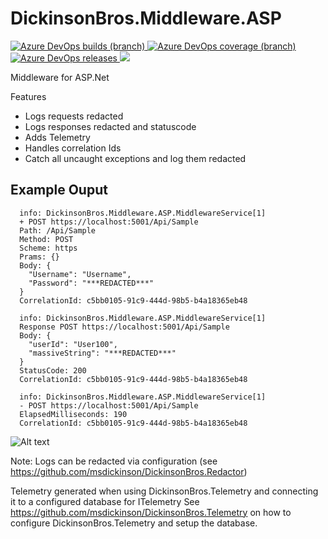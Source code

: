 # DickinsonBros.Middleware.ASP
<a href="https://dev.azure.com/marksamdickinson/dickinsonbros/_build/latest?definitionId=86&amp;branchName=master"> <img alt="Azure DevOps builds (branch)" src="https://img.shields.io/azure-devops/build/marksamdickinson/DickinsonBros/86/master"> </a> <a href="https://dev.azure.com/marksamdickinson/dickinsonbros/_build/latest?definitionId=86&amp;branchName=master"> <img alt="Azure DevOps coverage (branch)" src="https://img.shields.io/azure-devops/coverage/marksamdickinson/dickinsonbros/86/master"> </a><a href="https://dev.azure.com/marksamdickinson/DickinsonBros/_release?_a=releases&view=mine&definitionId=38"> <img alt="Azure DevOps releases" src="https://img.shields.io/azure-devops/release/marksamdickinson/b5a46403-83bb-4d18-987f-81b0483ef43e/38/39"> </a><a href="https://www.nuget.org/packages/DickinsonBros.Middleware.ASP/"><img src="https://img.shields.io/nuget/v/DickinsonBros.Middleware.ASP"></a>

Middleware for ASP.Net

Features

* Logs requests redacted
* Logs responses redacted and statuscode
* Adds Telemetry
* Handles correlation Ids
* Catch all uncaught exceptions and log them redacted

<h2>Example Ouput</h2>

      info: DickinsonBros.Middleware.ASP.MiddlewareService[1]
      + POST https://localhost:5001/Api/Sample
      Path: /Api/Sample
      Method: POST
      Scheme: https
      Prams: {}
      Body: {
        "Username": "Username",
        "Password": "***REDACTED***"
      }
      CorrelationId: c5bb0105-91c9-444d-98b5-b4a18365eb48

      info: DickinsonBros.Middleware.ASP.MiddlewareService[1]
      Response POST https://localhost:5001/Api/Sample
      Body: {
        "userId": "User100",
        "massiveString": "***REDACTED***"
      }
      StatusCode: 200
      CorrelationId: c5bb0105-91c9-444d-98b5-b4a18365eb48

      info: DickinsonBros.Middleware.ASP.MiddlewareService[1]
      - POST https://localhost:5001/Api/Sample
      ElapsedMilliseconds: 190
      CorrelationId: c5bb0105-91c9-444d-98b5-b4a18365eb48
      
![Alt text](https://raw.githubusercontent.com/msdickinson/DickinsonBros.Middleware/develop/TelemetryAPISample.PNG)

Note: Logs can be redacted via configuration (see https://github.com/msdickinson/DickinsonBros.Redactor)

Telemetry generated when using DickinsonBros.Telemetry and connecting it to a configured database for ITelemetry See https://github.com/msdickinson/DickinsonBros.Telemetry on how to configure DickinsonBros.Telemetry and setup the database.
